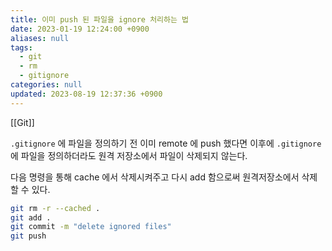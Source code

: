 ```yaml
---
title: 이미 push 된 파일을 ignore 처리하는 법
date: 2023-01-19 12:24:00 +0900
aliases: null
tags:
  - git
  - rm
  - gitignore
categories: null
updated: 2023-08-19 12:37:36 +0900
---
```


[[Git]]

`.gitignore` 에 파일을 정의하기 전 이미 remote 에 push 했다면 이후에 `.gitignore` 에 파일을 정의하더라도 원격 저장소에서 파일이 삭제되지 않는다.

다음 명령을 통해 cache 에서 삭제시켜주고 다시 add 함으로써 원격저장소에서 삭제할 수 있다.

```bash
git rm -r --cached .
git add .
git commit -m "delete ignored files"
git push
```
